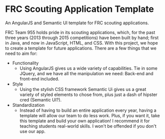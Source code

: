 # FRC Scouting Application Template

An AngularJS and Semantic UI template for FRC scouting applications.

FRC Team 955 holds pride in its scouting applications, which, for the past three years (2013 through 2015 competitions) have been built by hand; first in Java, and now in JavaScript, HTML, and CSS. With this project, we hope to create a template for future applications. There are a few things that we need to aim for: 

+	Functionality
	+	Using AngularJS gives us a wide variety of capabilities. Tie in some JQuery, and we have all the manipulation we need: Back-end and front-end included.
+	Style
	+	Using the stylish CSS framework Semantic Ui gives us a great variety of styled elements to chose from, plus just a dash of hipster cred (Semantic UI?).
+	Standardization
	+	Instead of having to build an entire application every year, having a template will allow our team to do less work. Plus, if you want it, take this template and build your own application! I recommend it for teaching students real-world skills. I won't be offended if you don't use our app.

